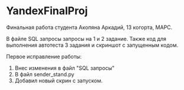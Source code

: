 # YandexFinalProj

Финальная работа студента Акопяна Аркадий, 13 когорта, МАРС.

В файле SQL запросы запросы на 1 и 2 задание.
Также код для выполнения автотеста 3 задания и скриншот с запущенным кодом.

Первое исправление работы:
1. Внес изменения в файл "SQL запросы"
2. В файл sender_stand.py
3. Добавил новый скрин с запуском.
   
